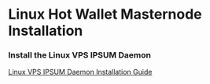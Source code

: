 # Linux Hot Wallet Masternode Installation

### Install the Linux VPS IPSUM Daemon

[Linux VPS IPSUM Daemon Installation Guide](LINUX.md)
